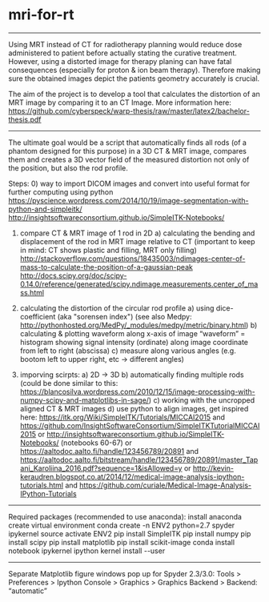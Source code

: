 # mri-for-rt

-------------------------

Using MRT instead of CT for radiotherapy planning would reduce dose administered to patient before actually stating the curative treatment. However, using a distorted image for therapy planing can have fatal consequences (especially for proton & ion beam therapy). Therefore making sure the obtained images depict the patients geometry accurately is crucial.

The aim of the project is to develop a tool that calculates the distortion of an MRT image by comparing it to an CT Image.
More information here: https://github.com/cyberspeck/warp-thesis/raw/master/latex2/bachelor-thesis.pdf

-------------------------

The ultimate goal would be a script that automatically finds all rods (of a phantom designed for this purpose) in a 3D CT & MRT image, compares them and creates a 3D vector field of the measured distortion not only of the position, but also the rod profile.

Steps:
0) way to import DICOM images and convert into useful format for further computing using python
		https://pyscience.wordpress.com/2014/10/19/image-segmentation-with-python-and-simpleitk/
		http://insightsoftwareconsortium.github.io/SimpleITK-Notebooks/


1) compare CT & MRT image of 1 rod in 2D
a)	calculating the bending and displacement of the rod in MRT image relative to CT
	(important to keep in mind: CT shows plastic and filling, MRT only filling)
http://stackoverflow.com/questions/18435003/ndimages-center-of-mass-to-calculate-the-position-of-a-gaussian-peak
http://docs.scipy.org/doc/scipy-0.14.0/reference/generated/scipy.ndimage.measurements.center_of_mass.html

2) calculating the distortion of the circular rod profile
a)	using dice-coefficient (aka "sorensen index")
	(see also Medpy: http://pythonhosted.org/MedPy/_modules/medpy/metric/binary.html)
b)	calculating & plotting waveform along x-axis of image
	“waveform” = histogram showing signal intensity (ordinate)
			along image coordinate from left to right (abscissa)
c) 	measure along various angles (e.g. bootom left to upper right, etc → different angles)

3) imporving scirpts:
a)	2D → 3D
b)	automatically finding multiple rods
 (could be done similar to this: https://blancosilva.wordpress.com/2010/12/15/image-processing-with-numpy-scipy-and-matplotlibs-in-sage/)
c)	working with the uncropped aligned CT & MRT images
d)	use python to align images, get inspired here:
		https://itk.org/Wiki/SimpleITK/Tutorials/MICCAI2015
		and https://github.com/InsightSoftwareConsortium/SimpleITKTutorialMICCAI2015
		or http://insightsoftwareconsortium.github.io/SimpleITK-Notebooks/ (notebooks 60-67)
		or https://aaltodoc.aalto.fi/handle/123456789/20891
		and https://aaltodoc.aalto.fi/bitstream/handle/123456789/20891/master_Tapani_Karoliina_2016.pdf?sequence=1&isAllowed=y
		or http://kevin-keraudren.blogspot.co.at/2014/12/medical-image-analysis-ipython-tutorials.html
		and https://github.com/curiale/Medical-Image-Analysis-IPython-Tutorials

-----------
Required packages (recommended to use anaconda):
install anaconda
create virtual environment
    conda create -n ENV2 python=2.7 spyder ipykernel
    source activate ENV2
    pip install SimpleITK
    pip install numpy
    pip install scipy
    pip install matplotlib
    pip install scikit-image
    conda install notebook ipykernel
    ipython kernel install --user

-----------
Separate Matplotlib figure windows pop up for Spyder 2.3/3.0:
Tools > Preferences > Ipython Console > Graphics > Graphics Backend > Backend: “automatic”

